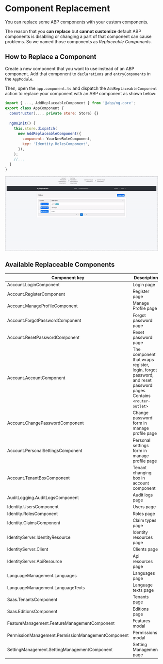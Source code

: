 # Component Replacement

You can replace some ABP components with your custom components.

The reason that you **can replace** but **cannot customize** default ABP components is disabling or changing a part of that component can cause problems. So we named those components as _Replaceable Components_.

## How to Replace a Component

Create a new component that you want to use instead of an ABP component. Add that component to `declarations` and `entryComponents` in the `AppModule`.

Then, open the `app.component.ts` and dispatch the `AddReplaceableComponent` action to replace your component with an ABP component as shown below:

```js
import { ..., AddReplaceableComponent } from '@abp/ng.core';
export class AppComponent {
  constructor(..., private store: Store) {}

  ngOnInit() {
    this.store.dispatch(
      new AddReplaceableComponent({
        component: YourNewRoleComponent,
        key: 'Identity.RolesComponent',
      }),
    );
    //...
  }
}
```

![Example Usage](./images/component-replacement.gif)

## Available Replaceable Components

| Component key                                      | Description                                                                                                     |
| -------------------------------------------------- | --------------------------------------------------------------------------------------------------------------- |
| Account.LoginComponent                             | Login page                                                                                                      |
| Account.RegisterComponent                          | Register page                                                                                                   |
| Account.ManageProfileComponent                     | Manage Profile page                                                                                             |
| Account.ForgotPasswordComponent                    | Forgot password page                                                                                            |
| Account.ResetPasswordComponent                     | Reset password page                                                                                             |
| Account.AccountComponent                           | The component that wraps register, login, forgot password, and reset password pages. Contains `<router-outlet>` |
| Account.ChangePasswordComponent                    | Change password form in manage profile page                                                                     |
| Account.PersonalSettingsComponent                  | Personal settings form in manage profile page                                                                   |
| Account.TenantBoxComponent                         | Tenant changing box in account component                                                                        |
| AuditLogging.AuditLogsComponent                    | Audit logs page                                                                                                 |
| Identity.UsersComponent                            | Users page                                                                                                      |
| Identity.RolesComponent                            | Roles page                                                                                                      |
| Identity.ClaimsComponent                           | Claim types page                                                                                                |
| IdentityServer.IdentityResource                    | Identity resources page                                                                                         |
| IdentityServer.Client                              | Clients page                                                                                                    |
| IdentityServer.ApiResource                         | Api resources page                                                                                              |
| LanguageManagement.Languages                       | Languages page                                                                                                  |
| LanguageManagement.LanguageTexts                   | Language texts page                                                                                             |
| Saas.TenantsComponent                              | Tenants page                                                                                                    |
| Saas.EditionsComponent                             | Editions page                                                                                                   |
| FeatureManagement.FeatureManagementComponent       | Features modal                                                                                                  |
| PermissionManagement.PermissionManagementComponent | Permissions modal                                                                                               |
| SettingManagement.SettingManagementComponent       | Setting Management page                                                                                         |
